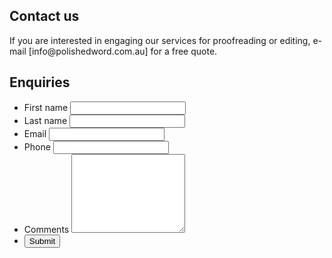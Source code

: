 ---
---

<div class="clear"></div>
<div id="contact" class="cd-fixed-bg">
  <div class="cd-container">
    <div class="cd-panel">
      <h2>Contact us</h2>
      <p>If you are interested in engaging our services for proofreading or editing, e-mail [info@polishedword.com.au] for a free quote.</p>
    </div>
  </div>

  <!--Enquiry Form-->
  <div class="cd-container">
    <div class="cd-panel">
      <h2>Enquiries</h2>
      <form id="contact" method="post" action="forms/contact.php">
        <ul class="pure-g">
          <li class="pure-u-1 pure-u-sm-1-2">
            <div class="info">
              <label>First name</label>
              <input type="text" name="firstName">
            </div>
          </li>
          <li class="pure-u-1 pure-u-sm-1-2">
            <div class="info">
              <label>Last name</label>
              <input type="text" name="lastName">
            </div>
          </li>
          <li class="pure-u-1 pure-u-sm-1-2">
            <div class="info">
              <label>Email</label>
              <input type="text" name="email">
            </div>
          </li>
          <li class="pure-u-1 pure-u-sm-1-2">
            <div class="info">
              <label>Phone</label>
              <input type="text" name="phone">
            </div>
          </li>
          <li class="pure-u-1">
            <div class="info">
              <label>Comments</label>
              <textarea name="comments" rows="8"></textarea>
            </div>
          </li>
          <li class="pure-u-1 pure-u-sm-1-2">
            <button id="submit">Submit</button>
          </li>
        </ul>
      </form>
    </div>
  </div>
  <div class="clear"></div>
</div>